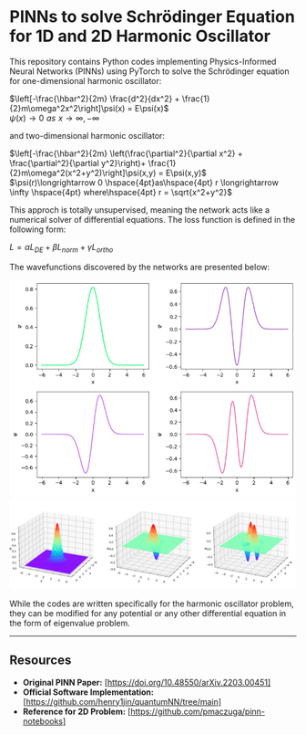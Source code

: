 # PINNs to solve Schrödinger Equation for 1D and 2D Harmonic Oscillator
This repository contains Python codes implementing Physics-Informed Neural Networks (PINNs) using PyTorch to solve the Schrödinger equation for one-dimensional harmonic oscillator:

$\left[-\frac{\hbar^2}{2m} \frac{d^2}{dx^2} + \frac{1}{2}m\omega^2x^2\right]\psi(x) = E\psi(x)$\
$\psi(x)\longrightarrow 0 \hspace{4pt}as\hspace{4pt} x \longrightarrow \infty, -\infty$ 

and two-dimensional harmonic oscillator:

$\left[-\frac{\hbar^2}{2m} \left(\frac{\partial^2}{\partial x^2} + \frac{\partial^2}{\partial y^2}\right)+ \frac{1}{2}m\omega^2(x^2+y^2)\right]\psi(x,y) = E\psi(x,y)$\
$\psi(r)\longrightarrow 0 \hspace{4pt}as\hspace{4pt} r \longrightarrow \infty \hspace{4pt} where\hspace{4pt} r = \sqrt{x^2+y^2}$

This approch is totally unsupervised, meaning the network acts like a numerical solver of differential equations. The loss function is defined in the following form:

$L= \alpha L_{DE}+\beta L_{norm}+\gamma L_{ortho}$

The wavefunctions discovered by the networks are presented below:

![Predicted wave functions for the one-dimensional problem](https://github.com/AnishD11/PINN-for-Schrodinger-Equation-1D-2D-Harmonic-Oscillator-Solutions/blob/main/1dwf.png)
![Predicted wave functions for the two-dimensional problem](https://github.com/AnishD11/PINN-for-Schrodinger-Equation-1D-2D-Harmonic-Oscillator-Solutions/blob/main/2dwf.png)

While the codes are written specifically for the harmonic oscillator problem, they can be modified for any potential or any other differential equation in the form of eigenvalue problem.

---
## Resources
- **Original PINN Paper:** [https://doi.org/10.48550/arXiv.2203.00451]
- **Official Software Implementation:** [https://github.com/henry1jin/quantumNN/tree/main]
- **Reference for 2D Problem:** [https://github.com/pmaczuga/pinn-notebooks]
